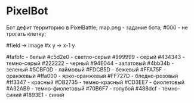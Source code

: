 # PixelBot

Бот дефит территорию в PixelBattle;
map.png - задание бота;
\#000 - не трогать клетку;


#field -> image
#x y   -> x-1 y

#fafbfc - белый
#c5d2e0 - светло-серый
#999999 - серый
#434343 - темно-серый
#222222 - черный
#94E044 - залатовый
#4bb34b - зеленый
#5CBF0D - лаймовый
#FDCB5D - бежевый
#FFA75F - оранжевый
#ffa000 - ярко-оранжевый
#FF727D - бледно-розовый
#ff3347 - красный
#DB2735 - темно-красный
#CD3EE7 - фиолетовый
#A32AB9 - темно-фиолетовый
#70B6F7 - голубой
#488dcf - темно-синий
#1893E1 - синий
